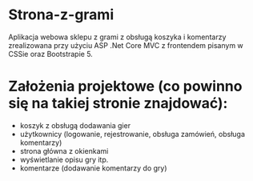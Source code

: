 # Strona-z-grami
Aplikacja webowa sklepu z grami z obsługą koszyka i komentarzy zrealizowana przy użyciu ASP .Net Core MVC z frontendem pisanym w CSSie oraz Bootstrapie 5.
# Założenia projektowe (co powinno się na takiej stronie znajdować):
- koszyk z obsługą dodawania gier
- użytkownicy (logowanie, rejestrowanie, obsługa zamówień, obsługa komentarzy)
- strona główna z okienkami 
- wyświetlanie opisu gry itp.
- komentarze (dodawanie komentarzy do gry)
<!---
I.Gra:
Id
Nazwa 
Zdjęcie 
Kategoria
Cena
Opis 
Komentarze:
Id
Id gry
Użytkownik 
Ocena
Treść
Zamównienie:
--->
